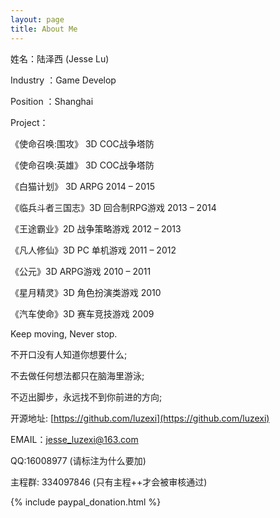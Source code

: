 ```yaml
---
layout: page
title: About Me
---
```

姓名：陆泽西 (Jesse Lu)

Industry ：Game Develop

Position ：Shanghai

Project：

《使命召唤:围攻》 3D COC战争塔防

《使命召唤:英雄》 3D COC战争塔防

《白猫计划》 3D ARPG 2014 – 2015

《临兵斗者三国志》3D 回合制RPG游戏  2013 – 2014

《王途霸业》2D 战争策略游戏  2012 – 2013

《凡人修仙》3D PC 单机游戏  2011 – 2012

《公元》3D ARPG游戏  2010 – 2011

《星月精灵》3D 角色扮演类游戏  2010

《汽车使命》3D 赛车竞技游戏  2009


Keep moving, Never stop.

不开口没有人知道你想要什么;

不去做任何想法都只在脑海里游泳;

不迈出脚步，永远找不到你前进的方向;



开源地址: [https://github.com/luzexi](https://github.com/luzexi)

EMAIL：jesse_luzexi@163.com

QQ:16008977 (请标注为什么要加)

主程群: 334097846 (只有主程++才会被审核通过)

{% include paypal_donation.html %}